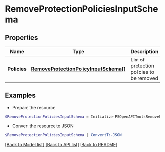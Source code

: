 # RemoveProtectionPoliciesInputSchema
## Properties

Name | Type | Description | Notes
------------ | ------------- | ------------- | -------------
**Policies** | [**RemoveProtectionPolicyInputSchema[]**](RemoveProtectionPolicyInputSchema.md) | List of protection policies to be removed | 

## Examples

- Prepare the resource
```powershell
$RemoveProtectionPoliciesInputSchema = Initialize-PSOpenAPIToolsRemoveProtectionPoliciesInputSchema  -Policies null
```

- Convert the resource to JSON
```powershell
$RemoveProtectionPoliciesInputSchema | ConvertTo-JSON
```

[[Back to Model list]](../README.md#documentation-for-models) [[Back to API list]](../README.md#documentation-for-api-endpoints) [[Back to README]](../README.md)

